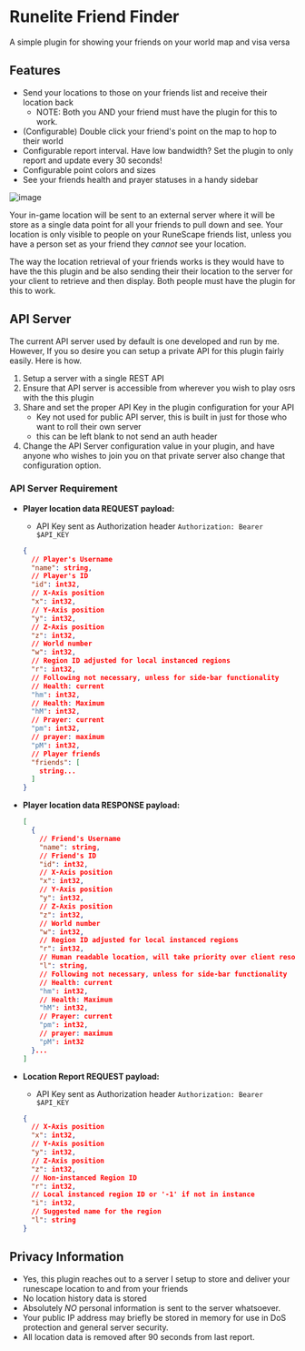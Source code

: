 # Runelite Friend Finder
A simple plugin for showing your friends on your world map and visa versa

## Features 
- Send your locations to those on your friends list and receive their location back 
  - NOTE: Both you AND your friend must have the plugin for this to work.
- (Configurable) Double click your friend's point on the map to hop to their world
- Configurable report interval. Have low bandwidth? Set the plugin to only report and update every 30 seconds!
- Configurable point colors and sizes
- See your friends health and prayer statuses in a handy sidebar

![image](docs/friend-on-map-example.png)

Your in-game location will be sent to an external server where it will be store as a single data point for all your friends to pull down and see. Your location is only visible to people on your RuneScape friends list, unless you have a person set as your friend they *cannot* see your location.  

The way the location retrieval of your friends works is they would have to have the this plugin and be also sending their their location to the server for your client to retrieve and then display. Both people must have the plugin for this to work.

## API Server 
The current API server used by default is one developed and run by me. However, If you so desire you can setup a private API for this plugin fairly easily. Here is how. 

1. Setup a server with a single REST API
2. Ensure that API server is accessible from wherever you wish to play osrs with the this plugin
3. Share and set the proper API Key in the plugin configuration for your API 
   - Key not used for public API server, this is built in just for those who want to roll their own server
   - this can be left blank to not send an auth header
4. Change the API Server configuration value in your plugin, and have anyone who wishes to join you on that private server also change that configuration option. 
  
### API Server Requirement
- **Player location data REQUEST payload:**
  - API Key sent as Authorization header `Authorization: Bearer $API_KEY`
  ```json 
  {
    // Player's Username
    "name": string,
    // Player's ID
    "id": int32,
    // X-Axis position
    "x": int32,
    // Y-Axis position
    "y": int32,
    // Z-Axis position
    "z": int32,
    // World number
    "w": int32,
    // Region ID adjusted for local instanced regions
    "r": int32,
    // Following not necessary, unless for side-bar functionality
    // Health: current
    "hm": int32,
    // Health: Maximum
    "hM": int32,
    // Prayer: current
    "pm": int32,
    // prayer: maximum
    "pM": int32,
    // Player friends
    "friends": [
      string...
    ]
  }
  ```   
- **Player location data RESPONSE payload:**
  ```json 
  [
    {
      // Friend's Username
      "name": string,
      // Friend's ID
      "id": int32,
      // X-Axis position
      "x": int32,
      // Y-Axis position
      "y": int32,
      // Z-Axis position
      "z": int32,
      // World number
      "w": int32,
      // Region ID adjusted for local instanced regions
      "r": int32,
      // Human readable location, will take priority over client resolved. However not needed
      "l": string,
      // Following not necessary, unless for side-bar functionality
      // Health: current
      "hm": int32,
      // Health: Maximum
      "hM": int32,
      // Prayer: current
      "pm": int32,
      // prayer: maximum
      "pM": int32
    }...
  ]
  ```   

- **Location Report REQUEST payload:**
  - API Key sent as Authorization header `Authorization: Bearer $API_KEY`
  ```json 
  {
    // X-Axis position
    "x": int32,
    // Y-Axis position
    "y": int32,
    // Z-Axis position
    "z": int32,
    // Non-instanced Region ID
    "r": int32,
    // Local instanced region ID or '-1' if not in instance
    "i": int32,
    // Suggested name for the region
    "l": string
  }
  ```   

## Privacy Information
- Yes, this plugin reaches out to a server I setup to store and deliver your runescape location to and from your friends
- No location history data is stored
- Absolutely _NO_ personal information is sent to the server whatsoever. 
- Your public IP address may briefly be stored in memory for use in DoS protection and general server security.  
- All location data is removed after 90 seconds from last report.